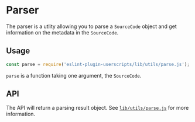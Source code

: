 # Parser

The parser is a utlity allowing you to parse a `SourceCode` object and get
information on the metadata in the `SourceCode`.

## Usage

```js
const parse = require('eslint-plugin-userscripts/lib/utils/parse.js');
```

`parse` is a function taking one argument, the `SourceCode`.

## API

The API will return a parsing result object. See
[`lib/utils/parse.js`](https://github.com/Yash-Singh1/eslint-plugin-userscripts/blob/main/lib/utils/parse.js)
for more information.

